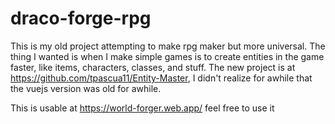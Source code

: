 # draco-forge-rpg
This is my old project attempting to make rpg maker but more universal.
The thing I wanted is when I make simple games is to create entities in the game faster, like items, characters, classes, and stuff.
The new project is at https://github.com/tpascua11/Entity-Master, I didn't realize for awhile that the vuejs version was old for awhile.

This is usable at https://world-forger.web.app/
feel free to use it
